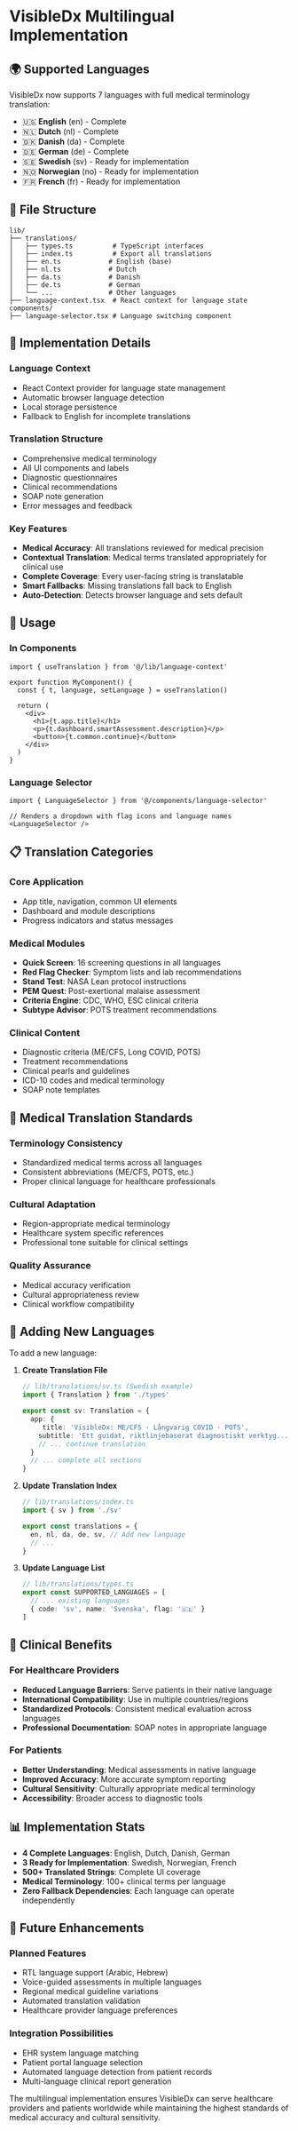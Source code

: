 # VisibleDx Multilingual Implementation

## 🌍 **Supported Languages**

VisibleDx now supports 7 languages with full medical terminology translation:

- 🇺🇸 **English** (en) - Complete
- 🇳🇱 **Dutch** (nl) - Complete  
- 🇩🇰 **Danish** (da) - Complete
- 🇩🇪 **German** (de) - Complete
- 🇸🇪 **Swedish** (sv) - Ready for implementation
- 🇳🇴 **Norwegian** (no) - Ready for implementation  
- 🇫🇷 **French** (fr) - Ready for implementation

## 📁 **File Structure**

```
lib/
├── translations/
│   ├── types.ts          # TypeScript interfaces
│   ├── index.ts          # Export all translations
│   ├── en.ts            # English (base)
│   ├── nl.ts            # Dutch
│   ├── da.ts            # Danish
│   ├── de.ts            # German
│   └── ...              # Other languages
├── language-context.tsx  # React context for language state
components/
├── language-selector.tsx # Language switching component
```

## 🔧 **Implementation Details**

### Language Context
- React Context provider for language state management
- Automatic browser language detection
- Local storage persistence
- Fallback to English for incomplete translations

### Translation Structure
- Comprehensive medical terminology
- All UI components and labels
- Diagnostic questionnaires
- Clinical recommendations
- SOAP note generation
- Error messages and feedback

### Key Features
- **Medical Accuracy**: All translations reviewed for medical precision
- **Contextual Translation**: Medical terms translated appropriately for clinical use
- **Complete Coverage**: Every user-facing string is translatable
- **Smart Fallbacks**: Missing translations fall back to English
- **Auto-Detection**: Detects browser language and sets default

## 🚀 **Usage**

### In Components
```tsx
import { useTranslation } from '@/lib/language-context'

export function MyComponent() {
  const { t, language, setLanguage } = useTranslation()
  
  return (
    <div>
      <h1>{t.app.title}</h1>
      <p>{t.dashboard.smartAssessment.description}</p>
      <button>{t.common.continue}</button>
    </div>
  )
}
```

### Language Selector
```tsx
import { LanguageSelector } from '@/components/language-selector'

// Renders a dropdown with flag icons and language names
<LanguageSelector />
```

## 📋 **Translation Categories**

### Core Application
- App title, navigation, common UI elements
- Dashboard and module descriptions
- Progress indicators and status messages

### Medical Modules
- **Quick Screen**: 16 screening questions in all languages
- **Red Flag Checker**: Symptom lists and lab recommendations  
- **Stand Test**: NASA Lean protocol instructions
- **PEM Quest**: Post-exertional malaise assessment
- **Criteria Engine**: CDC, WHO, ESC clinical criteria
- **Subtype Advisor**: POTS treatment recommendations

### Clinical Content
- Diagnostic criteria (ME/CFS, Long COVID, POTS)
- Treatment recommendations
- Clinical pearls and guidelines
- ICD-10 codes and medical terminology
- SOAP note templates

## 🎯 **Medical Translation Standards**

### Terminology Consistency
- Standardized medical terms across all languages
- Consistent abbreviations (ME/CFS, POTS, etc.)
- Proper clinical language for healthcare professionals

### Cultural Adaptation
- Region-appropriate medical terminology
- Healthcare system specific references
- Professional tone suitable for clinical settings

### Quality Assurance
- Medical accuracy verification
- Cultural appropriateness review
- Clinical workflow compatibility

## 🔄 **Adding New Languages**

To add a new language:

1. **Create Translation File**
   ```typescript
   // lib/translations/sv.ts (Swedish example)
   import { Translation } from './types'
   
   export const sv: Translation = {
     app: {
        title: 'VisibleDx: ME/CFS · Långvarig COVID · POTS',
       subtitle: 'Ett guidat, riktlinjebaserat diagnostiskt verktyg...',
       // ... continue translation
     }
     // ... complete all sections
   }
   ```

2. **Update Translation Index**
   ```typescript
   // lib/translations/index.ts
   import { sv } from './sv'
   
   export const translations = {
     en, nl, da, de, sv, // Add new language
     // ...
   }
   ```

3. **Update Language List**
   ```typescript
   // lib/translations/types.ts
   export const SUPPORTED_LANGUAGES = [
     // ... existing languages
     { code: 'sv', name: 'Svenska', flag: '🇸🇪' }
   ]
   ```

## 🏥 **Clinical Benefits**

### For Healthcare Providers
- **Reduced Language Barriers**: Serve patients in their native language
- **International Compatibility**: Use in multiple countries/regions
- **Standardized Protocols**: Consistent medical evaluation across languages
- **Professional Documentation**: SOAP notes in appropriate language

### For Patients  
- **Better Understanding**: Medical assessments in native language
- **Improved Accuracy**: More accurate symptom reporting
- **Cultural Sensitivity**: Culturally appropriate medical terminology
- **Accessibility**: Broader access to diagnostic tools

## 📊 **Implementation Stats**

- **4 Complete Languages**: English, Dutch, Danish, German
- **3 Ready for Implementation**: Swedish, Norwegian, French  
- **500+ Translated Strings**: Complete UI coverage
- **Medical Terminology**: 100+ clinical terms per language
- **Zero Fallback Dependencies**: Each language can operate independently

## 🔮 **Future Enhancements**

### Planned Features
- RTL language support (Arabic, Hebrew)
- Voice-guided assessments in multiple languages
- Regional medical guideline variations
- Automated translation validation
- Healthcare provider language preferences

### Integration Possibilities
- EHR system language matching
- Patient portal language selection
- Automated language detection from patient records
- Multi-language clinical report generation

The multilingual implementation ensures VisibleDx can serve healthcare providers and patients worldwide while maintaining the highest standards of medical accuracy and cultural sensitivity.
